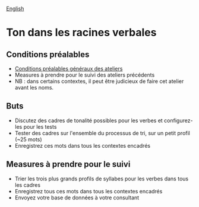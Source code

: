 <a href="../fr/ws/VERB_ROOT_TONE.md">English</a>

# Ton dans les racines verbales

## Conditions préalables

- [Conditions préalables généraux des ateliers](../WORKSHOPS.md#Prerequisites)
- Measures à prendre pour le suivi des ateliers précédents
- NB : dans certains contextes, il peut être judicieux de faire cet atelier avant les noms.

## Buts

- Discutez des cadres de tonalité possibles pour les verbes et configurez-les pour les tests
- Tester des cadres sur l'ensemble du processus de tri, sur un petit profil (~25 mots)
- Enregistrez ces mots dans tous les contextes encadrés

## Measures à prendre pour le suivi

- Trier les trois plus grands profils de syllabes pour les verbes dans tous les cadres
- Enregistrez tous ces mots dans tous les contextes encadrés
- Envoyez votre base de données à votre consultant
